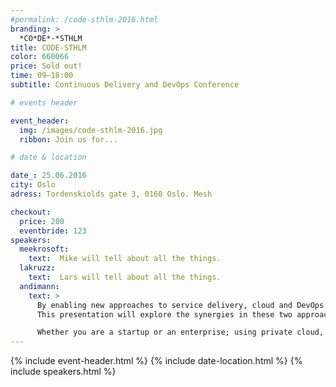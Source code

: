 ```yaml
---
#permalink: /code-sthlm-2016.html
branding: >
  *CO*DE*-*STHLM
title: CODE-STHLM
color: 660066
price: Sold out!
time: 09—18:00
subtitle: Continuous Delivery and DevOps Conference

# events header

event_header:
  img: /images/code-sthlm-2016.jpg
  ribbon: Join us for...

# date & location

date_: 25.06.2016
city: Oslo
adress: Tordenskiolds gate 3, 0160 Oslo. Mesh

checkout:
  price: 200
  eventbride: 123
speakers:
  meekrosoft:
    text:  Mike will tell about all the things.
  lakruzz:
    text:  Lars will tell about all the things.
  andimann:
    text: >
      By enabling new approaches to service delivery, cloud and DevOps together are delivering even greater speed, agility, and efficiency. No wonder leading innovators are adopting DevOps and cloud together!
      This presentation will explore the synergies in these two approaches, with practical tips, techniques, research data, war stories, case studies, and recommendations.

      Whether you are a startup or an enterprise; using private cloud, public cloud, or no cloud; an Agile noob or a DevOps pro; struggling with core banking systems, or building a new social/local/mobile app that will change the world (!); this session will give you actionable ideas on using cloud and DevOps together to revolutionize your software and service delivery lifecycle.
---
```


{% include event-header.html %}
{% include date-location.html %}
{% include speakers.html %}

